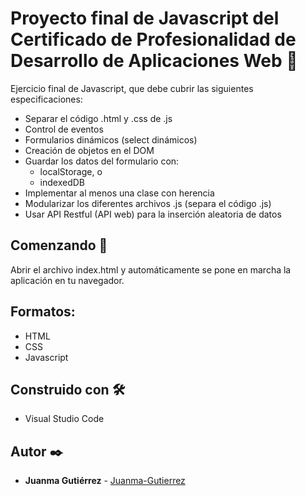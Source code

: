 # Proyecto final de Javascript del Certificado de Profesionalidad de Desarrollo de Aplicaciones Web 🧰

Ejercicio final de Javascript, que debe cubrir las siguientes especificaciones:

-   Separar el código .html y .css de .js
-   Control de eventos
-   Formularios dinámicos (select dinámicos)
-   Creación de objetos en el DOM
-   Guardar los datos del formulario con:
    -   localStorage, o
    -   indexedDB
-   Implementar al menos una clase con herencia
-   Modularizar los diferentes archivos .js (separa el código .js)
-   Usar API Restful (API web) para la inserción aleatoria de datos

## Comenzando 🚀

Abrir el archivo index.html y automáticamente se pone en marcha la aplicación en tu navegador.

## Formatos:

-   HTML
-   CSS
-   Javascript

## Construido con 🛠️

-   Visual Studio Code

## Autor ✒️

-   **Juanma Gutiérrez** - [Juanma-Gutierrez](https://github.com/Juanma-Gutierrez)
